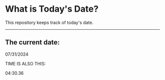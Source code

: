 # What is Today's Date?
This repository keeps track of today's date.
* * *
 
## The current date:  
 07/31/2024 
  
  
 TIME IS ALSO THIS: 
  
 04:30.36 
  
  
